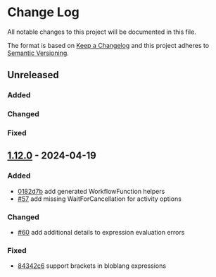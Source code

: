 
# Change Log
All notable changes to this project will be documented in this file.
 
The format is based on [Keep a Changelog](http://keepachangelog.com/)
and this project adheres to [Semantic Versioning](http://semver.org/).
 
## Unreleased
 
### Added
 
### Changed
 
### Fixed
 
## [1.12.0](https://github.com/cludden/protoc-gen-go-temporal/releases/tag/v1.12.0) - 2024-04-19
 
### Added

- [0182d7b](https://github.com/cludden/protoc-gen-go-temporal/commit/0182d7bec153fb71636592bbf3a266937fe8bc97) add generated WorkflowFunction helpers
- [#57](https://github.com/cludden/protoc-gen-go-temporal/pull/57) add missing WaitForCancellation for activity options
 
### Changed
  
- [#60](https://github.com/cludden/protoc-gen-go-temporal/pull/60) add additional details to expression evaluation errors
 
### Fixed
 
- [84342c6](https://github.com/cludden/protoc-gen-go-temporal/commit/84342c6e9d6907bf080666572b100561964a4715) support brackets in bloblang expressions
